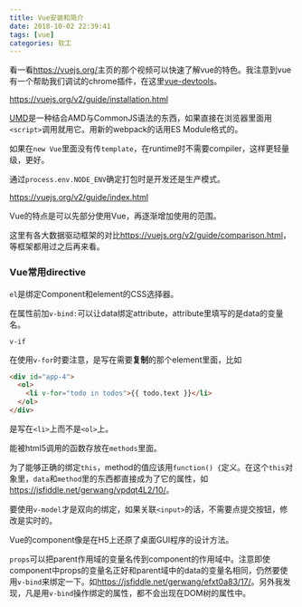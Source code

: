 ```yaml
---
title: Vue安装和简介
date: 2018-10-02 22:39:41
tags: [vue]
categories: 软工
---
```


看一看<https://vuejs.org/>主页的那个视频可以快速了解vue的特色。我注意到vue有一个帮助我们调试的chrome插件，在这里[vue-devtools](https://github.com/vuejs/vue-devtools#vue-devtools)。

<https://vuejs.org/v2/guide/installation.html>

[UMD](https://github.com/umdjs/umd)是一种结合AMD与CommonJS语法的东西，如果直接在浏览器里面用`<script>`调用就用它。用新的webpack的话用ES Module格式的。

如果在`new Vue`里面没有传`template`，在runtime时不需要compiler，这样更轻量级，更好。

通过`process.env.NODE_ENV`确定打包时是开发还是生产模式。

<https://vuejs.org/v2/guide/index.html>

Vue的特点是可以先部分使用Vue，再逐渐增加使用的范围。

这里有各大数据驱动框架的对比<https://vuejs.org/v2/guide/comparison.html>，等框架都用过之后再来看。

### Vue常用directive

`el`是绑定Component和element的CSS选择器。

在属性前加`v-bind:`可以让data绑定attribute，attribute里填写的是data的变量名。

`v-if`

在使用`v-for`时要注意，是写在需要**复制**的那个element里面，比如

```html
<div id="app-4">
  <ol>
    <li v-for="todo in todos">{{ todo.text }}</li>
  </ol>
</div>
```

是写在`<li>`上而不是`<ol>`上。

能被html5调用的函数存放在`methods`里面。

为了能够正确的绑定`this`，method的值应该用`function() {`定义。在这个`this`对象里，`data`和`method`里的东西都直接成为了它的属性，如<https://jsfiddle.net/gerwang/vpdqt4L2/10/>。

要使用`v-model`才是双向的绑定，如果关联`<input>`的话，不需要点提交按钮，修改是实时的。

Vue的component像是在H5上还原了桌面GUI程序的设计方法。

`props`可以把parent作用域的变量名传到component的作用域中。注意即使component中props的变量名正好和parent域中的data的变量名相同，仍然要使用`v-bind`来绑定一下。如<https://jsfiddle.net/gerwang/efxt0a83/17/>。另外我发现，凡是用`v-bind`操作绑定的属性，都不会出现在DOM树的属性中。